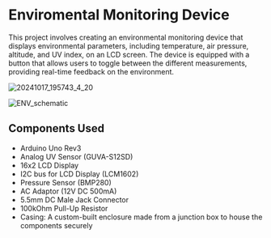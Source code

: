 # Enviromental Monitoring Device

This project involves creating an environmental monitoring device that displays environmental parameters, including temperature, air pressure, altitude, and UV index, on an LCD screen. The device is equipped with a button that allows users to toggle between the different measurements, providing real-time feedback on the environment.

![20241017_195743_4_20](https://github.com/user-attachments/assets/301f0305-2795-42ee-bd2e-10e3f9a3424b)

![ENV_schematic](https://github.com/user-attachments/assets/3d703e78-b7e7-4644-acd4-87f9dd8d6a71)

## Components Used
* Arduino Uno Rev3
* Analog UV Sensor (GUVA-S12SD)
* 16x2 LCD Display
* I2C bus for LCD Display (LCM1602)
* Pressure Sensor (BMP280)
* AC Adaptor (12V DC 500mA)
* 5.5mm DC Male Jack Connector
* 100kOhm Pull-Up Resistor
* Casing: A custom-built enclosure made from a junction box to house the components securely
